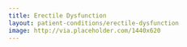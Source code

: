 ```yaml
---
title: Erectile Dysfunction
layout: patient-conditions/erectile-dysfunction
image: http://via.placeholder.com/1440x620
---
```

